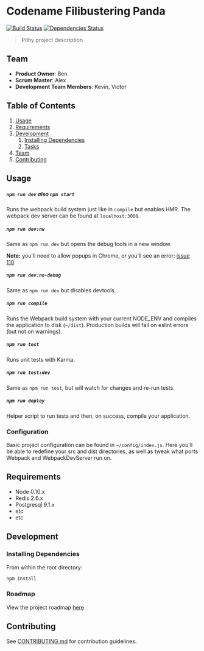 
# Codename Filibustering Panda
[![Build Status](https://travis-ci.org/FILIBUSTERING-PANDA/FILIBUSTERING-PANDA.svg?branch=master)](https://travis-ci.org/FILIBUSTERING-PANDA/FILIBUSTERING-PANDA)
[![Dependencies Status](https://david-dm.org/FILIBUSTERING-PANDA/FILIBUSTERING-PANDA.svg)](https://david-dm.org/FILIBUSTERING-PANDA/FILIBUSTERING-PANDA)
> Pithy project description

## Team

  - __Product Owner__: Ben
  - __Scrum Master__: Alex
  - __Development Team Members__: Kevin, Victor

## Table of Contents

1. [Usage](#Usage)
1. [Requirements](#requirements)
1. [Development](#development)
    1. [Installing Dependencies](#installing-dependencies)
    1. [Tasks](#tasks)
1. [Team](#team)
1. [Contributing](#contributing)

## Usage

##### `npm run dev` also `npm start`
Runs the webpack build system just like in `compile` but enables HMR. The webpack dev server can be found at `localhost:3000`.

##### `npm run dev:nw`
Same as `npm run dev` but opens the debug tools in a new window.

**Note:** you'll need to allow popups in Chrome, or you'll see an error: [issue 110](https://github.com/davezuko/react-redux-starter-kit/issues/110)

##### `npm run dev:no-debug`
Same as `npm run dev` but disables devtools.

##### `npm run compile`
Runs the Webpack build system with your current NODE_ENV and compiles the application to disk (`~/dist`). Production builds will fail on eslint errors (but not on warnings).

##### `npm run test`
Runs unit tests with Karma.

##### `npm run test:dev`
Same as `npm run test`, but will watch for changes and re-run tests.

##### `npm run deploy`
Helper script to run tests and then, on success, compile your application.

### Configuration

Basic project configuration can be found in `~/config/index.js`. Here you'll be able to redefine your src and dist directories, as well as tweak what ports Webpack and WebpackDevServer run on.
## Requirements

- Node 0.10.x
- Redis 2.6.x
- Postgresql 9.1.x
- etc
- etc

## Development

### Installing Dependencies

From within the root directory:

```sh
npm install
```

### Roadmap

View the project roadmap [here](LINK_TO_PROJECT_ISSUES)


## Contributing

See [CONTRIBUTING.md](CONTRIBUTING.md) for contribution guidelines.
